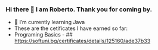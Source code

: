 ### Hi there 👋 I am Roberto. Thank you for coming by.



- 🌱 I’m currently learning Java
- These are the cetificates I have earned so far: 
- Programing Basics - ## https://softuni.bg/certificates/details/125160/ade37b33


<!--
**RobSunnn/RobSunnn** is a ✨ _special_ ✨ repository because its `README.md` (this file) appears on your GitHub profile.

Here are some ideas to get you started:

- 🔭 I’m currently working on ...
- 🌱 I’m currently learning ...
- 👯 I’m looking to collaborate on ...
- 🤔 I’m looking for help with ...
- 💬 Ask me about ...
- 📫 How to reach me: ...
- 😄 Pronouns: ...
- ⚡ Fun fact: ...
-->
